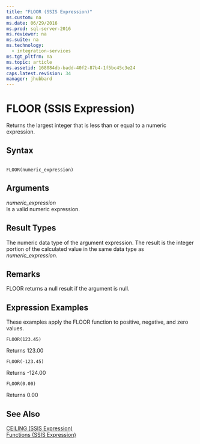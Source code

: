 ```yaml
---
title: "FLOOR (SSIS Expression)"
ms.custom: na
ms.date: 06/29/2016
ms.prod: sql-server-2016
ms.reviewer: na
ms.suite: na
ms.technology: 
  - integration-services
ms.tgt_pltfrm: na
ms.topic: article
ms.assetid: 168084db-badd-40f2-87b4-1f5bc45c3e24
caps.latest.revision: 34
manager: jhubbard
---
```

# FLOOR (SSIS Expression)
Returns the largest integer that is less than or equal to a numeric expression.  
  
## Syntax  
  
```  
  
FLOOR(numeric_expression)  
```  
  
## Arguments  
 *numeric_expression*  
 Is a valid numeric expression.  
  
## Result Types  
 The numeric data type of the argument expression. The result is the integer portion of the calculated value in the same data type as *numeric_expression.*  
  
## Remarks  
 FLOOR returns a null result if the argument is null.  
  
## Expression Examples  
 These examples apply the FLOOR function to positive, negative, and zero values.  
  
```  
FLOOR(123.45)  
```  
  
 Returns 123.00  
  
```  
FLOOR(-123.45)  
```  
  
 Returns -124.00  
  
```  
FLOOR(0.00)  
```  
  
 Returns 0.00  
  
## See Also  
 [CEILING (SSIS Expression)](../../Topics/TopicNameNotContainA/CEILING--SSIS-Expression-.md)   
 [Functions (SSIS Expression)](../../Topics/TopicNameNotContainA/Functions--SSIS-Expression-.md)